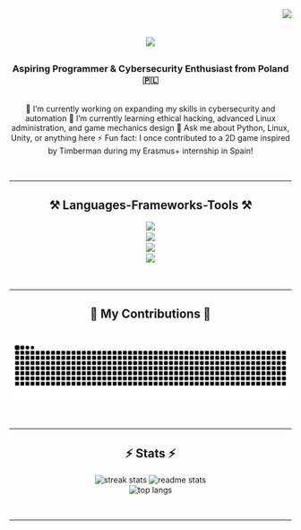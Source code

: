 <img align="right" src="https://visitor-badge.laobi.icu/badge?page_id=MikolajZabawa.MikolajZabawa" />

<h1 align="center">
    <img src="https://readme-typing-svg.herokuapp.com/?font=Righteous&size=35&center=true&vCenter=true&width=500&height=70&duration=4000&lines=Hi+There!+👋;+I'm+Mikołaj+Zabawa!;" />
</h1>

<h3 align="center">Aspiring Programmer & Cybersecurity Enthusiast from Poland 🇵🇱</h3>

<br/>

<div align="center">
  🔭 I’m currently working on expanding my skills in cybersecurity and automation  
  🌱 I’m currently learning ethical hacking, advanced Linux administration, and game mechanics design  
  💬 Ask me about Python, Linux, Unity, or anything here  
  ⚡ Fun fact: I once contributed to a 2D game inspired by Timberman during my Erasmus+ internship in Spain!
</div>

<br/><hr/>

<h2 align="center">⚒️ Languages-Frameworks-Tools ⚒️</h2>

<div align="center">
  <img src="https://skillicons.dev/icons?i=python,linux,bash,html,css,php,js,c,cs,git,figma,vscode" />
  <br>
  <img src="https://skillicons.dev/icons?i=unity,qgis,photoshop,illustrator,autodesk" />
  <br>
  <img src="https://skillicons.dev/icons?i=debian,archlinux,windows" />
  <br>
  <img src="https://skillicons.dev/icons?i=bitcoin,ethereum,stockcharts" />
</div>

<br/><hr/>

<div align="center">
  <h2>🐍 My Contributions 🐍</h2>
  <br>
  <img alt="snake eating my contributions" src="https://raw.githubusercontent.com/MikolajZabawa/MikolajZabawa/output/github-contribution-grid-snake.svg" />
</div>

<br/><hr/>

<h2 align="center">⚡ Stats ⚡</h2>

<div align="center">
  <img width=390 src="https://github-readme-streak-stats-salesp07.vercel.app/?user=MikolajZabawa&count_private=true&theme=react&border_radius=10" alt="streak stats"/>
  <img width=390 src="https://github-readme-stats-salesp07.vercel.app/api?username=MikolajZabawa&count_private=true&show_icons=true&theme=react&rank_icon=github&border_radius=10" alt="readme stats" />
  <br/>
  <img width=325 align="center" src="https://github-readme-stats-salesp07.vercel.app/api/top-langs/?username=MikolajZabawa&hide=HTML&langs_count=8&layout=compact&theme=react&border_radius=10&size_weight=0.5&count_weight=0.5&exclude_repo=github-readme-stats" alt="top langs" />
</div>

<br/><hr/>

